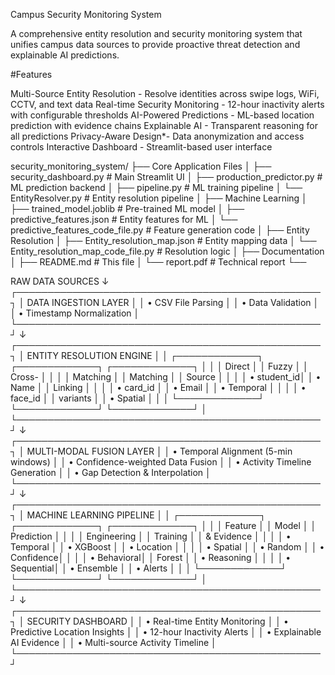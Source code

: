 Campus Security Monitoring System 

A comprehensive entity resolution and security monitoring system that unifies campus data sources to provide proactive threat detection and explainable AI predictions.

#Features

Multi-Source Entity Resolution - Resolve identities across swipe logs, WiFi, CCTV, and text data
Real-time Security Monitoring - 12-hour inactivity alerts with configurable thresholds
AI-Powered Predictions - ML-based location prediction with evidence chains
Explainable AI - Transparent reasoning for all predictions
Privacy-Aware Design*- Data anonymization and access controls
Interactive Dashboard - Streamlit-based user interface

security_monitoring_system/
├──  Core Application Files
│   ├── security_dashboard.py          # Main Streamlit UI
│   ├── production_predictor.py        # ML prediction backend
│   ├── pipeline.py                    # ML training pipeline
│   └── EntityResolver.py              # Entity resolution pipeline
│
├──  Machine Learning
│   ├── trained_model.joblib           # Pre-trained ML model
│   ├── predictive_features.json       # Entity features for ML
│   └── predictive_features_code_file.py # Feature generation code
│
├──  Entity Resolution
│   ├── Entity_resolution_map.json     # Entity mapping data
│   └── Entity_resolution_map_code_file.py # Resolution logic
│
├──  Documentation
│   ├── README.md                      # This file
│   └── report.pdf                     # Technical report
└── 

RAW DATA SOURCES
    ↓
┌─────────────────────────────────────────────────┐
│              DATA INGESTION LAYER               │
│  • CSV File Parsing                            │
│  • Data Validation                             │
│  • Timestamp Normalization                     │
└─────────────────────────────────────────────────┘
    ↓
┌─────────────────────────────────────────────────┐
│           ENTITY RESOLUTION ENGINE              │
│  ┌─────────────┐ ┌─────────────┐ ┌─────────────┐ │
│  │ Direct      │ │ Fuzzy       │ │ Cross-      │ │
│  │ Matching    │ │ Matching    │ │ Source      │ │
│  │ • student_id│ │ • Name      │ │ Linking     │ │
│  │ • card_id   │ │ • Email     │ │ • Temporal  │ │
│  │ • face_id   │ │ variants    │ │ • Spatial   │ │
│  └─────────────┘ └─────────────┘ └─────────────┘ │
└─────────────────────────────────────────────────┘
    ↓
┌─────────────────────────────────────────────────┐
│           MULTI-MODAL FUSION LAYER              │
│  • Temporal Alignment (5-min windows)          │
│  • Confidence-weighted Data Fusion             │
│  • Activity Timeline Generation                │
│  • Gap Detection & Interpolation               │
└─────────────────────────────────────────────────┘
    ↓
┌─────────────────────────────────────────────────┐
│          MACHINE LEARNING PIPELINE              │
│  ┌─────────────┐ ┌─────────────┐ ┌─────────────┐ │
│  │ Feature     │ │ Model       │ │ Prediction  │ │
│  │ Engineering │ │ Training    │ │ & Evidence  │ │
│  │ • Temporal  │ │ • XGBoost   │ │ • Location  │ │
│  │ • Spatial   │ │ • Random    │ │ • Confidence│ │
│  │ • Behavioral│ │ Forest      │ │ • Reasoning │ │
│  │ • Sequential│ │ • Ensemble  │ │ • Alerts    │ │
│  └─────────────┘ └─────────────┘ └─────────────┘ │
└─────────────────────────────────────────────────┘
    ↓
┌─────────────────────────────────────────────────┐
│            SECURITY DASHBOARD                   │
│  • Real-time Entity Monitoring                 │
│  • Predictive Location Insights                │
│  • 12-hour Inactivity Alerts                   │
│  • Explainable AI Evidence                     │
│  • Multi-source Activity Timeline              │
└─────────────────────────────────────────────────┘
